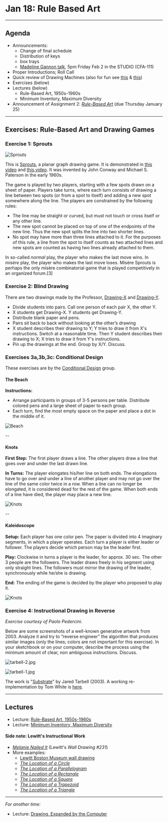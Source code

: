 # Jan 18: Rule Based Art

---

## Agenda

* Announcements: 
	* Change of final schedule
	* Distribution of keys
	* box trays
	* [Madeline Gannon talk](https://studioforcreativeinquiry.org/events/breathing-life-into-machines), 5pm Friday Feb 2 in the STUDIO (CFA-111)
* Proper Introductions; Roll Call
* Quick review of Drawing Machines (also for fun see [this](https://twitter.com/danzeeeeman/status/1747410314839134472) & [this](https://twitter.com/danzeeeeman/status/1747891727468204059))
* Exercises (below)
* Lectures (below)
	* Rule-Based Art, 1950s-1960s
	* Minimum Inventory, Maximum Diversity
* Announcement of Assignment 2: [*Rule-Based Art*](../../assignments/02_rule_based_art/README.md) (due Thursday January 25)

---

## Exercises: Rule-Based Art and Drawing Games

### Exercise 1: Sprouts

![Sprouts](img/sprouts-2spot-game.png)

This is [Sprouts](https://en.wikipedia.org/wiki/Sprouts_(game)), a planar graph drawing game. It is demonstrated in [this video](https://www.youtube.com/watch?v=ZQY4v5GItes) and [this video](https://www.youtube.com/watch?v=bvDkMD6r7pY). It was invented by John Conway and Michael S. Paterson in the early 1960s.

The game is played by two players, starting with a few spots drawn on a sheet of paper. Players take turns, where each turn consists of drawing a line between two spots (or from a spot to itself) and adding a new spot somewhere along the line. The players are constrained by the following rules:

* The line may be straight or curved, but must not touch or cross itself or any other line.
* The new spot cannot be placed on top of one of the endpoints of the new line. Thus the new spot splits the line into two shorter lines.
* No spot may have more than three lines attached to it. For the purposes of this rule, a line from the spot to itself counts as two attached lines and new spots are counted as having two lines already attached to them.

In so-called *normal* play, the player who makes the last move wins. In *misère* play, the player who makes the last move loses. Misère Sprouts is perhaps the only misère combinatorial game that is played competitively in an organized forum.[3]


### Exercise 2: Blind Drawing

There are two drawings made by the Professor, [Drawing-X](img/drawinga.pdf) and [Drawing-Y](img/drawingb.pdf).

* Divide students into pairs. Call one person of each pair X, the other Y.
* X students get Drawing-X. Y students get Drawing-Y.
* Distribute blank paper and pens.
* Pairs sit back to back without looking at the other’s drawing
* X student describes their drawing to Y; Y tries to draw it from X's instructions. Switch at a reasonable time. Then Y student describes their drawing to X; X tries to draw it from Y's instructions.
* Pin up the drawings at the end. Group by X/Y. Discuss.


### Exercises 3a,3b,3c: Conditional Design

These exercises are by the [Conditional Design](http://conditionaldesign.org/) group.


#### The Beach

**Instructions:** 

* Arrange participants in groups of 3-5 persons per table. Distribute colored pens and a large sheet of paper to each group. 
* Each turn, find the most empty space on the paper and place a dot in the middle of it.

![Beach](img/thebeach.jpg)

--

#### Knots

**First Step:** The first player draws a line. The other players draw a line that goes over and under the last drawn line.

**In Turns:** The player elongates his/her line on both ends. The elongations have to go over and under a line of another player and may not go over the line of the same color twice in a row. When a line can no longer be elongated, it is considered dead for the rest of the game. When both ends of a line have died, the player may place a new line.

![Knots](img/knots.jpg)

--

#### Kaleidoscope

**Setup:** Each player has one color pen. The paper is divided into 4 imaginary segments, in which a player operates. Each turn a player is either leader or follower. The players decide which person may be the leader first.

**Play:** Clockwise in turns a player is the leader, for approx. 30 sec. The other 3 people are the followers. The leader draws freely in his segment using only straight lines. The followers must mirror the drawing of the leader, synchronously while he/she is drawing.

**End:** The ending of the game is decided by the player who proposed to play it.

![Knots](img/kaleidoscope.jpg)

### Exercise 4: Instructional Drawing in Reverse

*Exercise courtesy of Paolo Pedercini.*

Below are some screenshots of a well-known generative artwork from 2003. Analyze it and try to “reverse engineer” the algorithm that produces similar images (only the lines; colors are not important for this exercise). In your sketchbook or on your computer, describe the process using the minimum amount of clear, non ambiguous instructions. Discuss.

![tarbell-2.jpg](img/tarbell-2.jpg)

![tarbell-1.jpg](img/tarbell-1.jpg)

The work is "[Substrate](http://www.complexification.net/gallery/machines/substrate/)" by Jared Tarbell (2003). A working re-implementation by Tom White is [here](https://dribnet.github.io/substrate/).

---

## Lectures

* Lecture: [Rule-Based Art, 1950s-1960s](https://ems.andrew.cmu.edu/2013_60210a/lectures/lecture-01/index.html)
* Lecture: [Minimum Inventory, Maximum Diversity](https://ems.andrew.cmu.edu/2021s/60210a/deliverables/deliverables-01/absolute-drawings/index.html)

#### Side note: Lewitt's Instructional Work

* [*Melanie Nailed It*](https://ems.andrew.cmu.edu/2013_60210a/golan/09/02/melanie-nailed-it/index.html) (Lewitt's *Wall Drawing #231*)
* More examples:
	* [Lewitt Boston Museum wall drawing](img/lewitt-boston-wall-drawing.jpg)
	* [*The Location of a Circle*](img/lewitt_circle_cri_000000205810.jpg)	* [*The Location of a Parallelogram*](img/lewitt_parallelogram_cri_000000205814.jpg)	* [*The Location of a Rectangle*](img/lewitt_rectangle_cri_000000205208.jpg)	* [*The Location of a Square*](img/lewitt_square_000000205812.jpg)	* [*The Location of a Trapezoid*](img/lewitt_trapezoid_cri_000000205209.jpg)	* [*The Location of a Triangle*](img/lewitt_triangle_cri_000000205813.jpg)

---

*For another time:*

* Lecture: [Drawing, Expanded by the Computer](https://github.com/golanlevin/lectures/tree/master/lecture_drawing)

